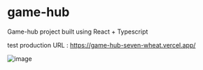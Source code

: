# game-hub

Game-hub project built using React + Typescript

test production URL : https://game-hub-seven-wheat.vercel.app/

![image](https://github.com/rok0705/game-hub/assets/5758570/98c0c952-9df5-42bb-9b42-da7280c6be78)



